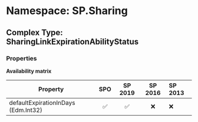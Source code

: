 # Namespace: SP.Sharing

## Complex Type: SharingLinkExpirationAbilityStatus

### Properties

**Availability matrix**

Property | SPO | SP 2019 | SP 2016 | SP 2013
----------|:---:|:-------:|:-------:|:-------
defaultExpirationInDays (Edm.Int32) | ✅ | ✅ | ❌ | ❌